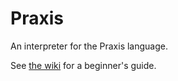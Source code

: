 # Praxis

An interpreter for the Praxis language.

See [the wiki](https://github.com/davidcoates/praxis/wiki) for a beginner's guide.

